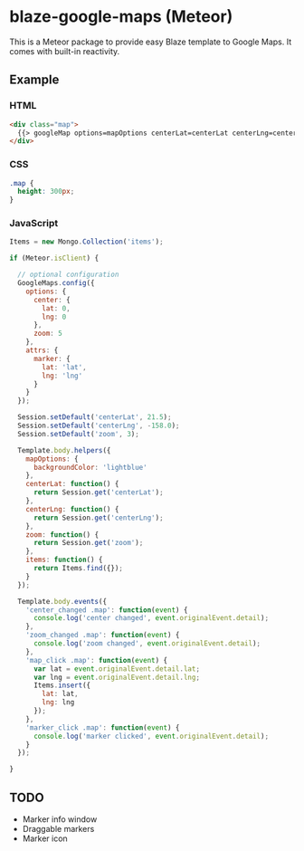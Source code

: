 blaze-google-maps (Meteor)
==========================

This is a Meteor package to provide
easy Blaze template to Google Maps.
It comes with built-in reactivity.

Example
-------

### HTML

```HTML
<div class="map">
  {{> googleMap options=mapOptions centerLat=centerLat centerLng=centerLng zoom=zoom}}
</div>
```````

### CSS

```CSS
.map {
  height: 300px;
}
```

### JavaScript

```JavaScript
Items = new Mongo.Collection('items');

if (Meteor.isClient) {

  // optional configuration
  GoogleMaps.config({
    options: {
      center: {
        lat: 0,
        lng: 0
      },
      zoom: 5
    },
    attrs: {
      marker: {
        lat: 'lat',
        lng: 'lng'
      }
    }
  });

  Session.setDefault('centerLat', 21.5);
  Session.setDefault('centerLng', -158.0);
  Session.setDefault('zoom', 3);

  Template.body.helpers({
    mapOptions: {
      backgroundColor: 'lightblue'
    },
    centerLat: function() {
      return Session.get('centerLat');
    },
    centerLng: function() {
      return Session.get('centerLng');
    },
    zoom: function() {
      return Session.get('zoom');
    },
    items: function() {
      return Items.find({});
    }
  });

  Template.body.events({
    'center_changed .map': function(event) {
      console.log('center changed', event.originalEvent.detail);
    },
    'zoom_changed .map': function(event) {
      console.log('zoom changed', event.originalEvent.detail);
    },
    'map_click .map': function(event) {
      var lat = event.originalEvent.detail.lat;
      var lng = event.originalEvent.detail.lng;
      Items.insert({
        lat: lat,
        lng: lng
      });
    },
    'marker_click .map': function(event) {
      console.log('marker clicked', event.originalEvent.detail);
    }
  });

}
```

TODO
----

- Marker info window
- Draggable markers
- Marker icon
